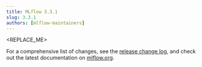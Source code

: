```yaml
---
title: MLflow 3.3.1
slug: 3.3.1
authors: [mlflow-maintainers]
---
```


<REPLACE_ME>

For a comprehensive list of changes, see the [release change log](https://github.com/mlflow/mlflow/releases/tag/v3.3.1), and check out the latest documentation on [mlflow.org](http://mlflow.org/).
